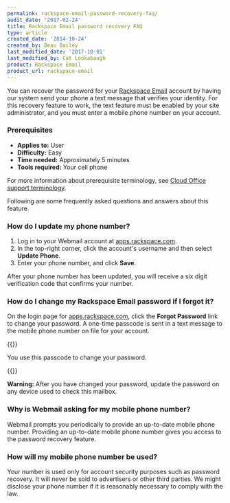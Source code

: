 ```yaml
---
permalink: rackspace-email-password-recovery-faq/
audit_date: '2017-02-24'
title: Rackspace Email password recovery FAQ
type: article
created_date: '2014-10-24'
created_by: Beau Bailey
last_modified_date: '2017-10-01'
last_modified_by: Cat Lookabaugh
product: Rackspace Email
product_url: rackspace-email
---
```


You can recover the password for your 
[Rackspace Email](https://www.rackspace.com/email-hosting/webmail) account by having
our system send your phone a text message that verifies your identity. For this recovery
feature to work, the text feature must be enabled by your site administrator, and you
must enter a mobile phone number on your account.

### Prerequisites

- **Applies to:** User
- **Difficulty:** Easy
- **Time needed:** Approximately 5 minutes
- **Tools required:** Your cell phone

For more information about prerequisite terminology, see [Cloud Office support terminology](/how-to/cloud-office-support-terminology).

Following are some frequently asked questions and answers about this
feature.

### How do I update my phone number?

1. Log in to your Webmail account at [apps.rackspace.com](https://apps.rackspace.com).
2. In the top-right corner, click the account's username and then select **Update Phone**.
3. Enter your phone number, and click **Save**.

After your phone number has been updated, you will receive a six digit verification code that confirms your number.

### How do I change my Rackspace Email password if I forgot it?

On the login page for [apps.rackspace.com](https://apps.rackspace.com), click the **Forgot Password** link to change
your password. A one-time passcode is sent in a text message to the
mobile phone number on file for your account.

{{<image src="1481.2b.png" alt="" title="">}}

You use this passcode to change your password.

{{<image src="1481.1b.png" alt="" title="">}}

**Warning:** After you have changed your password, update the password on any device used to check this mailbox.

### Why is Webmail asking for my mobile phone number?

Webmail prompts you periodically to provide an up-to-date mobile phone
number. Providing an up-to-date mobile phone number gives you access to
the password recovery feature.

### How will my mobile phone number be used?

Your number is used only for account security purposes such as password
recovery. It will never be sold
to advertisers or other third parties. We might disclose your phone
number if it is reasonably necessary to comply with the law.
